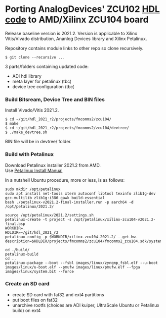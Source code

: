 # Porting AnalogDevices' ZCU102 [HDL code](https://github.com/analogdevicesinc/hdl) to AMD/Xilinx ZCU104 board

Release baseline version is 2021.2.
Version is applicable to Xilinx Vitis/Vivado distribution, Ananlog Devices library and Xilinx Petalinux.

Repository contains module links to other repo so clone recursively.
```
$ git clone --recursive ...
```

3 parts/folders containing updated code:
- ADI hdl library
- meta layer for petalinux (tbc)
- device tree configuration (tbc)

### Build Bitsream, Device Tree and BIN files
Install Vivado/Vitis 2021.2.
```
$ cd ~/git/hdl_2021_r2/projects/fmcomms2/zcu104/
$ make
$ cd ~/git/hdl_2021_r2/projects/fmcomms2/zcu104/devtree/
$ ./make_devtree.sh
```
BIN file will be in devtree/ folder.

### Build with Petalinux
Download Petalinux installer 2021.2 from AMD.<br>
Use [Petalinux Install Manual](https://docs.xilinx.com/r/2021.2-English/ug1144-petalinux-tools-reference-guide/Installing-the-PetaLinux-Tool)

In a nutshell Ubuntu procedure, more or less, is as follows:
```
sudo mkdir /opt/petalinux
sudo apt install net-tools xterm autoconf libtool texinfo zlib1g-dev gcc-multilib zlib1g:i386 gawk build-essential
bash ./petalinux-v2021.2-final-installer.run -p aarch64 -d /opt/petalinux/2021.2/

source /opt/petalinux/2021.2/settings.sh
petalinux-create -t project -s /opt/petalinux/xilinx-zcu104-v2021.2-final.bsp
WORKDIR=.
HDLDIR=~/git/hdl_2021_r2
petalinux-config -p $WORKDIR/xilinx-zcu104-2021.2/ --get-hw-description=$HDLDIR/projects/fmcomms2/zcu104/fmcomms2_zcu104.sdk/system_top.xsa

cd ./build/
petalinux-build
cd ..
petalinux-package --boot --fsbl images/linux/zynqmp_fsbl.elf --u-boot images/linux/u-boot.elf --pmufw images/linux/pmufw.elf --fpga images/linux/system.bit --force
```

### Create an SD card
- create SD card with fat32 and ext4 partitions
- put boot files on fat32
- unarchive rootfs (choices are ADI kuiper, UltraScale Ubuntu or Petalinux build) on ext4

